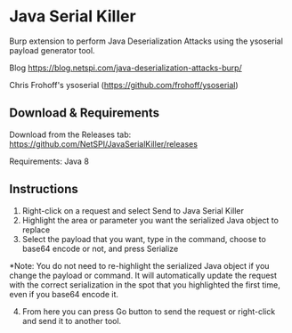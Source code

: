 # Java Serial Killer

Burp extension to perform Java Deserialization Attacks using the ysoserial payload generator tool.

Blog https://blog.netspi.com/java-deserialization-attacks-burp/

Chris Frohoff's ysoserial (https://github.com/frohoff/ysoserial)

## Download & Requirements

Download from the Releases tab: https://github.com/NetSPI/JavaSerialKiller/releases

Requirements: Java 8 

## Instructions

1. Right-click on a request and select Send to Java Serial Killer
2. Highlight the area or parameter you want the serialized Java object to replace
3. Select the payload that you want, type in the command, choose to base64 encode or not, and press Serialize

  *Note: You do not need to re-highlight the serialized Java object if you change the payload or command. It will automatically update the request with the correct serialization in the spot that you highlighted the first time, even if you base64 encode it.
  
4. From here you can press Go button to send the request or right-click and send it to another tool.
